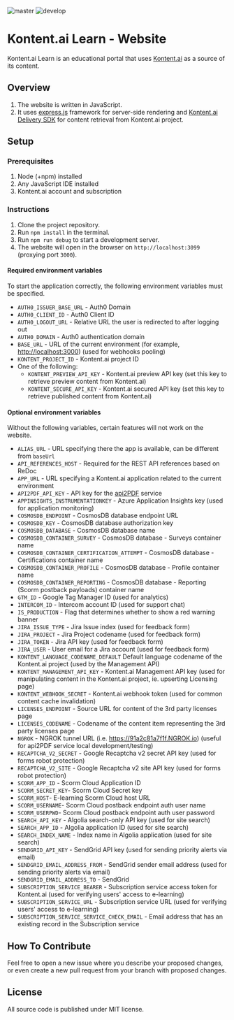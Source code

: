 ![master](https://github.com/Kontent-ai-Learn/kontent-ai-learn-web/actions/workflows/master_kcd-web-live-master(staging).yml/badge.svg)
![develop](https://github.com/Kontent-ai-Learn/kontent-ai-learn-web/actions/workflows/develop_kcd-web-live-dev(staging).yml/badge.svg)

# Kontent.ai Learn - Website

Kontent.ai Learn is an educational portal that uses [Kontent.ai](https://kontent.ai/) as a source of its content.

## Overview

1. The website is written in JavaScript.
1. It uses [express.js](https://expressjs.com/) framework for server-side rendering and [Kontent.ai Delivery SDK](https://github.com/Kentico/kontent-delivery-sdk-js) for content retrieval from Kontent.ai project.

## Setup

### Prerequisites

1. Node (+npm) installed
1. Any JavaScript IDE installed
1. Kontent.ai account and subscription

### Instructions

1. Clone the project repository.
1. Run `npm install` in the terminal.
1. Run `npm run debug` to start a development server.
1. The website will open in the browser on `http://localhost:3099` (proxying port `3000`).

#### Required environment variables

To start the application correctly, the following environment variables must be specified.

* `AUTH0_ISSUER_BASE_URL` - Auth0 Domain
* `AUTH0_CLIENT_ID` - Auth0 Client ID
* `AUTH0_LOGOUT_URL` - Relative URL the user is redirected to after logging out
* `AUTH0_DOMAIN` - Auth0 authentication domain
* `BASE_URL` - URL of the current environment (for example, <http://localhost:3000>) (used for webhooks pooling)
* `KONTENT_PROJECT_ID` - Kontent.ai project ID
* One of the following:
  * `KONTENT_PREVIEW_API_KEY` - Kontent.ai preview API key (set this key to retrieve preview content from Kontent.ai)
  * `KONTENT_SECURE_API_KEY` - Kontent.ai secured API key (set this key to retrieve published content from Kontent.ai)

#### Optional environment variables

Without the following variables, certain features will not work on the website.

* `ALIAS_URL` - URL specifying there the app is available, can be different from `baseUrl`
* `API_REFERENCES_HOST` - Required for the REST API references based on ReDoc
* `APP_URL` - URL specifying a Kontent.ai application related to the current environment
* `API2PDF_API_KEY` - API key for the [api2PDF](https://www.api2pdf.com/) service
* `APPINSIGHTS_INSTRUMENTATIONKEY` - Azure Application Insights key (used for application monitoring)
* `COSMOSDB_ENDPOINT` - CosmosDB database endpoint URL
* `COSMOSDB_KEY` - CosmosDB database authorization key
* `COSMOSDB_DATABASE` - CosmosDB database name
* `COSMOSDB_CONTAINER_SURVEY` - CosmosDB database - Surveys container name
* `COSMOSDB_CONTAINER_CERTIFICATION_ATTEMPT` - CosmosDB database - Certifications container name
* `COSMOSDB_CONTAINER_PROFILE` - CosmosDB database - Profile container name
* `COSMOSDB_CONTAINER_REPORTING` - CosmosDB database - Reporting (Scorm postback payloads) container name
* `GTM_ID` - Google Tag Manager ID (used for analytics)
* `INTERCOM_ID` - Intercom account ID (used for support chat)
* `IS_PRODUCTION` - Flag that determines whether to show a red warning banner
* `JIRA_ISSUE_TYPE` - Jira Issue index (used for feedback form)
* `JIRA_PROJECT` - Jira Project codename (used for feedback form)
* `JIRA_TOKEN` - Jira API key (used for feedback form)
* `JIRA_USER` - User email for a Jira account (used for feedback form)
* `KONTENT_LANGUAGE_CODENAME_DEFAULT` Default language codename of the Kontent.ai project (used by the Management API)
* `KONTENT_MANAGEMENT_API_KEY` - Kontent.ai Management API key (used for manipulating content in the Kontent.ai project, ie. upserting Licensing page) 
* `KONTENT_WEBHOOK_SECRET` - Kontent.ai webhook token (used for common content cache invalidation)
* `LICENSES_ENDPOINT` - Source URL for content of the 3rd party licenses page
* `LICENSES_CODENAME` - Codename of the content item representing the 3rd party licenses page
* `NGROK` - NGROK tunnel URL (i.e. <https://91a2c81a7f1f.NGROK.io>) (useful for api2PDF service local development/testing)
* `RECAPTCHA_V2_SECRET` - Google Recaptcha v2 secret API key (used for forms robot protection)
* `RECAPTCHA_V2_SITE` - Google Recaptcha v2 site API key (used for forms robot protection)
* `SCORM_APP_ID` - Scorm Cloud Application ID
* `SCORM_SECRET_KEY`- Scorm Cloud Secret key
* `SCORM_HOST`- E-learning Scorm Cloud host URL
* `SCORM_USERNAME`- Scorm Cloud postback endpoint auth user name
* `SCORM_USERPWD`- Scorm Cloud postback endpoint auth user password
* `SEARCH_API_KEY` - Algolia search-only API key (used for site search)
* `SEARCH_APP_ID` - Algolia application ID (used for site search)
* `SEARCH_INDEX_NAME` - Index name in Algolia application (used for site search)
* `SENDGRID_API_KEY` - SendGrid API key (used for sending priority alerts via email)
* `SENDGRID_EMAIL_ADDRESS_FROM` - SendGrid sender email address (used for sending priority alerts via email)
* `SENDGRID_EMAIL_ADDRESS_TO` - SendGrid
* `SUBSCRIPTION_SERVICE_BEARER` - Subscription service access token for Kontent.ai (used for verifying users' access to e-learning)
* `SUBSCRIPTION_SERVICE_URL` - Subscription service URL (used for verifying users' access to e-learning)
* `SUBSCRIPTION_SERVICE_SERVICE_CHECK_EMAIL` - Email address that has an existing record in the Subscription service

## How To Contribute

Feel free to open a new issue where you describe your proposed changes, or even create a new pull request from your branch with proposed changes.

## License

All source code is published under MIT license.
